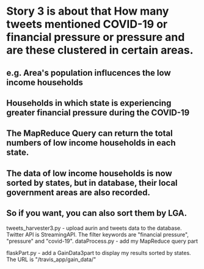 # Story 3 is about that How many tweets mentioned COVID-19 or financial pressure or pressure and are these clustered in certain areas.

## e.g. Area's population influcences the low income households    
##      Households in which state is experiencing greater financial pressure during the COVID-19

## The MapReduce Query can return the total numbers of low income households in each state.
## The data of low income households is now sorted by states, but in database, their local government areas are also recorded.
## So if you want, you can also sort them by LGA. 

tweets_harvester3.py - upload aurin and tweets data to the database. Twitter API is StreamingAPI. The
                                     filter keywords are "financial pressure", "pressure" and "covid-19".
dataProcess.py -           add my MapReduce query part

flaskPart.py -                add a GainData3part to display my results sorted by states.
                                     The URL is "/travis_app/gain_data/<region>"
